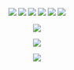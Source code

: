 <p align='center'>
  <img src="https://img.shields.io/badge/c++%20-%2300599C.svg?&style=for-the-badge&logo=c%2B%2B&ogoColor=white"/>
  <img src="https://img.shields.io/badge/csharp%20-896cd0.svg?&style=for-the-badge&logo=c%2B%2B&ogoColor=white"/>
  <img src="https://img.shields.io/badge/python%20-%2314354C.svg?&style=for-the-badge&logo=python&logoColor=white"/> 
  <img src="https://img.shields.io/badge/node.js%20-%2343853D.svg?&style=for-the-badge&logo=node.js&logoColor=white"/>
  <img src="https://img.shields.io/badge/javascript%20-%23323330.svg?&style=for-the-badge&logo=javascript&logoColor=%23F7DF1E"/> 
  <img src="https://img.shields.io/badge/html%20-%2314354C.svg?&style=for-the-badge&logo=html&logoColor=red"/>
  
</p>

<p align='center'>
  <img src="https://img.shields.io/badge/0xkaede%230001%20-%237289DA.svg?&style=for-the-badge&logo=discord&logoColor=white"/>    
</p>

<p align='center'>
<img src="https://animesher.com/orig/0/93/930/9305/animesher.com_naruto-uzumaki-funny-naruto-angry-naruto-930553.gif"/>
</p>

<p align='center'>
  <img align="center" src="https://github-readme-stats.vercel.app/api/top-langs/?username=0xkaede&layout=compact&theme=radical" />
</p>
